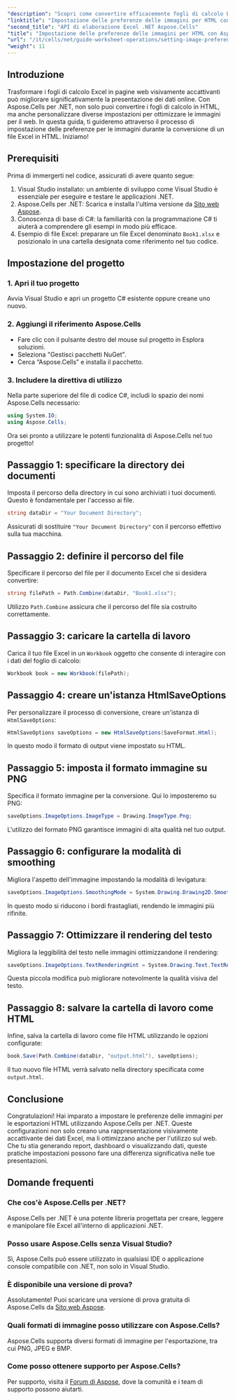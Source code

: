 ```yaml
---
"description": "Scopri come convertire efficacemente fogli di calcolo Excel in pagine web HTML visivamente accattivanti utilizzando Aspose.Cells per .NET. Questa guida dettagliata copre ogni aspetto, dall'impostazione delle preferenze per le immagini all'ottimizzazione del rendering del testo."
"linktitle": "Impostazione delle preferenze delle immagini per HTML con Aspose.Cells in .NET"
"second_title": "API di elaborazione Excel .NET Aspose.Cells"
"title": "Impostazione delle preferenze delle immagini per HTML con Aspose.Cells in .NET"
"url": "/it/cells/net/guide-worksheet-operations/setting-image-preferences/"
"weight": 11
---
```


## Introduzione

Trasformare i fogli di calcolo Excel in pagine web visivamente accattivanti può migliorare significativamente la presentazione dei dati online. Con Aspose.Cells per .NET, non solo puoi convertire i fogli di calcolo in HTML, ma anche personalizzare diverse impostazioni per ottimizzare le immagini per il web. In questa guida, ti guideremo attraverso il processo di impostazione delle preferenze per le immagini durante la conversione di un file Excel in HTML. Iniziamo!

## Prerequisiti

Prima di immergerti nel codice, assicurati di avere quanto segue:

1. Visual Studio installato: un ambiente di sviluppo come Visual Studio è essenziale per eseguire e testare le applicazioni .NET.
2. Aspose.Cells per .NET: Scarica e installa l'ultima versione da [Sito web Aspose](https://releases.aspose.com/cells/net/).
3. Conoscenza di base di C#: la familiarità con la programmazione C# ti aiuterà a comprendere gli esempi in modo più efficace.
4. Esempio di file Excel: preparare un file Excel denominato `Book1.xlsx` e posizionalo in una cartella designata come riferimento nel tuo codice.

## Impostazione del progetto

### 1. Apri il tuo progetto

Avvia Visual Studio e apri un progetto C# esistente oppure creane uno nuovo.

### 2. Aggiungi il riferimento Aspose.Cells

- Fare clic con il pulsante destro del mouse sul progetto in Esplora soluzioni.
- Seleziona "Gestisci pacchetti NuGet".
- Cerca “Aspose.Cells” e installa il pacchetto.

### 3. Includere la direttiva di utilizzo

Nella parte superiore del file di codice C#, includi lo spazio dei nomi Aspose.Cells necessario:

```csharp
using System.IO;
using Aspose.Cells;
```

Ora sei pronto a utilizzare le potenti funzionalità di Aspose.Cells nel tuo progetto!

## Passaggio 1: specificare la directory dei documenti

Imposta il percorso della directory in cui sono archiviati i tuoi documenti. Questo è fondamentale per l'accesso ai file.

```csharp
string dataDir = "Your Document Directory";
```

Assicurati di sostituire `"Your Document Directory"` con il percorso effettivo sulla tua macchina.

## Passaggio 2: definire il percorso del file

Specificare il percorso del file per il documento Excel che si desidera convertire:

```csharp
string filePath = Path.Combine(dataDir, "Book1.xlsx");
```

Utilizzo `Path.Combine` assicura che il percorso del file sia costruito correttamente.

## Passaggio 3: caricare la cartella di lavoro

Carica il tuo file Excel in un `Workbook` oggetto che consente di interagire con i dati del foglio di calcolo:

```csharp
Workbook book = new Workbook(filePath);
```

## Passaggio 4: creare un'istanza HtmlSaveOptions

Per personalizzare il processo di conversione, creare un'istanza di `HtmlSaveOptions`:

```csharp
HtmlSaveOptions saveOptions = new HtmlSaveOptions(SaveFormat.Html);
```

In questo modo il formato di output viene impostato su HTML.

## Passaggio 5: imposta il formato immagine su PNG

Specifica il formato immagine per la conversione. Qui lo imposteremo su PNG:

```csharp
saveOptions.ImageOptions.ImageType = Drawing.ImageType.Png;
```

L'utilizzo del formato PNG garantisce immagini di alta qualità nel tuo output.

## Passaggio 6: configurare la modalità di smoothing

Migliora l'aspetto dell'immagine impostando la modalità di levigatura:

```csharp
saveOptions.ImageOptions.SmoothingMode = System.Drawing.Drawing2D.SmoothingMode.AntiAlias;
```

In questo modo si riducono i bordi frastagliati, rendendo le immagini più rifinite.

## Passaggio 7: Ottimizzare il rendering del testo

Migliora la leggibilità del testo nelle immagini ottimizzandone il rendering:

```csharp
saveOptions.ImageOptions.TextRenderingHint = System.Drawing.Text.TextRenderingHint.AntiAlias;
```

Questa piccola modifica può migliorare notevolmente la qualità visiva del testo.

## Passaggio 8: salvare la cartella di lavoro come HTML

Infine, salva la cartella di lavoro come file HTML utilizzando le opzioni configurate:

```csharp
book.Save(Path.Combine(dataDir, "output.html"), saveOptions);
```

Il tuo nuovo file HTML verrà salvato nella directory specificata come `output.html`.

## Conclusione

Congratulazioni! Hai imparato a impostare le preferenze delle immagini per le esportazioni HTML utilizzando Aspose.Cells per .NET. Queste configurazioni non solo creano una rappresentazione visivamente accattivante dei dati Excel, ma li ottimizzano anche per l'utilizzo sul web. Che tu stia generando report, dashboard o visualizzando dati, queste pratiche impostazioni possono fare una differenza significativa nelle tue presentazioni.

## Domande frequenti

### Che cos'è Aspose.Cells per .NET?

Aspose.Cells per .NET è una potente libreria progettata per creare, leggere e manipolare file Excel all'interno di applicazioni .NET.

### Posso usare Aspose.Cells senza Visual Studio?

Sì, Aspose.Cells può essere utilizzato in qualsiasi IDE o applicazione console compatibile con .NET, non solo in Visual Studio.

### È disponibile una versione di prova?

Assolutamente! Puoi scaricare una versione di prova gratuita di Aspose.Cells da [Sito web Aspose](https://releases.aspose.com/).

### Quali formati di immagine posso utilizzare con Aspose.Cells?

Aspose.Cells supporta diversi formati di immagine per l'esportazione, tra cui PNG, JPEG e BMP.

### Come posso ottenere supporto per Aspose.Cells?

Per supporto, visita il [Forum di Aspose](https://forum.aspose.com/c/cells/9), dove la comunità e i team di supporto possono aiutarti.